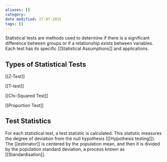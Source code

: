```yaml
---
aliases: []
category:
date modified: 27-07-2025
tags: []
---
```

Statistical tests are methods used to determine if there is a significant difference between groups or if a relationship exists between variables. Each test has its specific [[Statistical Assumptions]] and applications.
## Types of Statistical Tests

[[Z-Test]]

[[T-test]]

[[Chi-Squared Test]]

[[Proportion Test]]

## Test Statistics

For each statistical test, a test statistic is calculated. This statistic measures the degree of deviation from the null hypothesis ([[Hypothesis testing]]). The [[estimator]] is centered by the population mean, and then it is divided by the population standard deviation, a process known as [[Standardisation]].